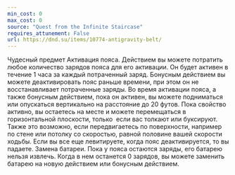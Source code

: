 ```yaml
---
min_cost: 0
max_cost: 0
source: "Quest from the Infinite Staircase"
requires_attunement: False
url: https://dnd.su/items/10774-antigravity-belt/
---
```


Чудесный предмет
Активация пояса. Действием вы можете потратить любое количество зарядов пояса для его активации. Он будет активен в течение 1 часа за каждый потраченный заряд. Бонусным действием вы можете деактивировать пояс раньше времени, при этом он не восстанавливает потраченные заряды. Во время активации пояса, а также бонусным действием, пока он активен, вы можете подниматься или опускаться вертикально на расстояние до 20 футов. Пока свойство активно, вы остаетесь на месте и можете перемещаться в горизонтальной плоскости, только  если вас толкают или буксируют. Также это возможно, если передвигаетесь по поверхности, например по стене или потолку со скоростью, равной половине вашей скорости ходьбы. Если вы все еще левитируете, когда пояс деактивируется, то вы падаете.
Замена батареи. Пока у пояса остаются заряды, его батарею нельзя извлечь. Когда в нем останется 0 зарядов, вы можете заменить батарею на новую действием или бонусным действием.